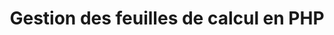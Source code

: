 ﻿---
title: Gestion des feuilles de calcul en PHP
type: docs
weight: 10
url: /fr/net/managing-worksheets-in-php/
---
